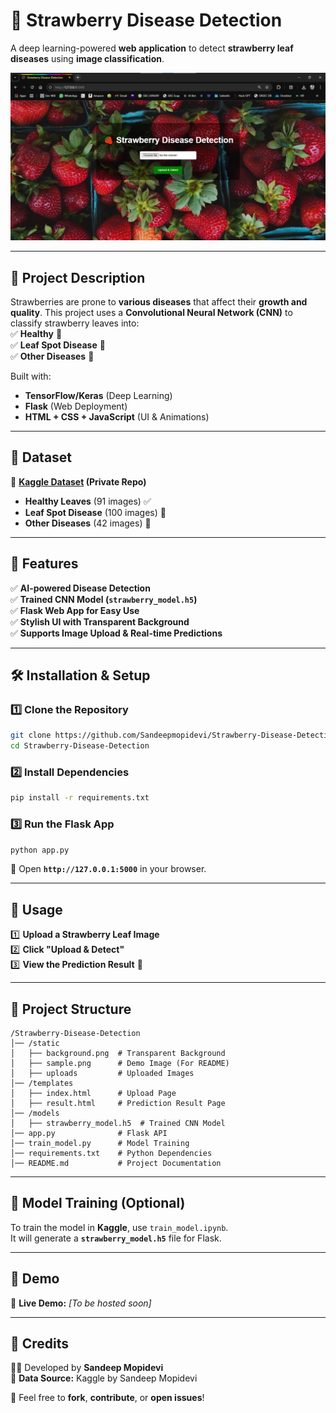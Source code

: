 # **🍓 Strawberry Disease Detection**  
A deep learning-powered **web application** to detect **strawberry leaf diseases** using **image classification**.  

![Sample Detection](static/sample.jpg)  

---

## **📌 Project Description**  
Strawberries are prone to **various diseases** that affect their **growth and quality**. This project uses a **Convolutional Neural Network (CNN)** to classify strawberry leaves into:  
✅ **Healthy** 🌿  
✅ **Leaf Spot Disease** 🍂  
✅ **Other Diseases** 🦠  

Built with:  
- **TensorFlow/Keras** (Deep Learning)  
- **Flask** (Web Deployment)  
- **HTML + CSS + JavaScript** (UI & Animations)  

---

## **📂 Dataset**  
🔗 **[Kaggle Dataset](https://www.kaggle.com/datasets/sandeepmopidevi/strawberry-disease) (Private Repo)**  

- **Healthy Leaves** (91 images) ✅  
- **Leaf Spot Disease** (100 images) 🍂  
- **Other Diseases** (42 images) 🦠  

---

## **🎯 Features**  
✅ **AI-powered Disease Detection**  
✅ **Trained CNN Model (`strawberry_model.h5`)**  
✅ **Flask Web App for Easy Use**  
✅ **Stylish UI with Transparent Background**  
✅ **Supports Image Upload & Real-time Predictions**  

---

## **🛠️ Installation & Setup**  

### **1️⃣ Clone the Repository**
```bash
git clone https://github.com/Sandeepmopidevi/Strawberry-Disease-Detection.git
cd Strawberry-Disease-Detection
```

### **2️⃣ Install Dependencies**
```bash
pip install -r requirements.txt
```

### **3️⃣ Run the Flask App**
```bash
python app.py
```
📌 Open **`http://127.0.0.1:5000`** in your browser.  

---

## **📜 Usage**
1️⃣ **Upload a Strawberry Leaf Image**  
2️⃣ **Click "Upload & Detect"**  
3️⃣ **View the Prediction Result** 🎯  

---

## **📁 Project Structure**
```
/Strawberry-Disease-Detection
│── /static
│   ├── background.png  # Transparent Background
│   ├── sample.png      # Demo Image (For README)
│   ├── uploads         # Uploaded Images
│── /templates
│   ├── index.html      # Upload Page
│   ├── result.html     # Prediction Result Page
│── /models
│   ├── strawberry_model.h5  # Trained CNN Model
│── app.py              # Flask API
│── train_model.py      # Model Training
│── requirements.txt    # Python Dependencies
│── README.md           # Project Documentation
```

---

## **🚀 Model Training (Optional)**
To train the model in **Kaggle**, use `train_model.ipynb`.  
It will generate a **`strawberry_model.h5`** file for Flask.  

---

## **🔗 Demo**  
🚀 **Live Demo:** _[To be hosted soon]_  

---

## **🤝 Credits**  
👨‍💻 Developed by **Sandeep Mopidevi**  
🌱 **Data Source:** Kaggle by Sandeep Mopidevi  

📩 Feel free to **fork**, **contribute**, or **open issues**!  
